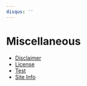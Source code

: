```yaml
---
disqus: ''
---
```


# Miscellaneous

- [Disclaimer](disclaimer)
- [License](license)
- [Test](test.md)
- [Site Info](info.md)
